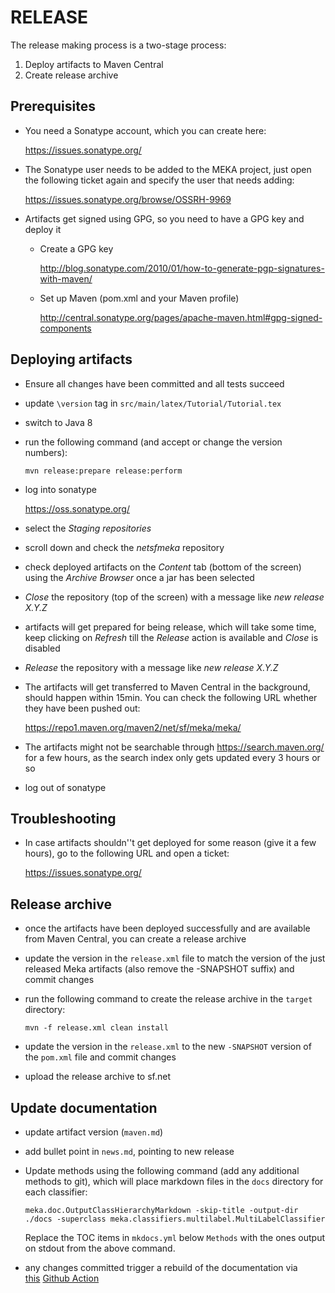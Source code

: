 RELEASE
=======

The release making process is a two-stage process:

1. Deploy artifacts to Maven Central
2. Create release archive

Prerequisites
-------------

- You need a Sonatype account, which you can create here:

  https://issues.sonatype.org/

- The Sonatype user needs to be added to the MEKA project, just open the
  following ticket again and specify the user that needs adding:

  https://issues.sonatype.org/browse/OSSRH-9969

- Artifacts get signed using GPG, so you need to have a GPG key and deploy it

  - Create a GPG key

    http://blog.sonatype.com/2010/01/how-to-generate-pgp-signatures-with-maven/

  - Set up Maven (pom.xml and your Maven profile)

    http://central.sonatype.org/pages/apache-maven.html#gpg-signed-components


Deploying artifacts
-------------------

- Ensure all changes have been committed and all tests succeed

- update `\version` tag in `src/main/latex/Tutorial/Tutorial.tex`

- switch to Java 8

- run the following command (and accept or change the version numbers):
  ```
  mvn release:prepare release:perform
  ```
- log into sonatype

  https://oss.sonatype.org/

- select the *Staging repositories*

- scroll down and check the *netsfmeka* repository

- check deployed artifacts on the *Content* tab (bottom of the screen) using the
  *Archive Browser* once a jar has been selected

- *Close* the repository (top of the screen) with a message like *new release X.Y.Z*

- artifacts will get prepared for being release, which will take some time, keep
  clicking on *Refresh* till the *Release* action is available and *Close* is disabled

- *Release* the repository with a message like *new release X.Y.Z*

- The artifacts will get transferred to Maven Central in the background, should happen
  within 15min. You can check the following URL whether they have been pushed out:

  https://repo1.maven.org/maven2/net/sf/meka/meka/

- The artifacts might not be searchable through https://search.maven.org/ for a few
  hours, as the search index only gets updated every 3 hours or so

- log out of sonatype


Troubleshooting
---------------

- In case artifacts shouldn''t get deployed for some reason (give it a few hours), go
  to the following URL and open a ticket:

  https://issues.sonatype.org/


Release archive
---------------

- once the artifacts have been deployed successfully and are available from
  Maven Central, you can create a release archive

- update the version in the `release.xml` file to match the version of the just
  released Meka artifacts (also remove the -SNAPSHOT suffix) and commit changes

- run the following command to create the release archive in the `target` directory:
  ```
  mvn -f release.xml clean install
  ```

- update the version in the `release.xml` to the new `-SNAPSHOT` version of the
  `pom.xml` file and commit changes

- upload the release archive to sf.net



Update documentation
--------------------

* update artifact version (`maven.md`)
* add bullet point in `news.md`, pointing to new release
* Update methods using the following command (add any additional methods to git),
  which will place markdown files in the `docs` directory for each classifier:

  ```
  meka.doc.OutputClassHierarchyMarkdown -skip-title -output-dir ./docs -superclass meka.classifiers.multilabel.MultiLabelClassifier
  ```
  
  Replace the TOC items in `mkdocs.yml` below `Methods` with the ones output
  on stdout from the above command. 

* any changes committed trigger a rebuild of the documentation via  
  [this](https://github.com/Waikato/weka-wiki/blob/master/.github/workflows/main.yml)
  [Github Action](https://docs.github.com/en/actions/learn-github-actions/understanding-github-actions)
  